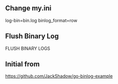 ## Change my.ini
log-bin=bin.log
binlog_format=row

## Flush Binary Log
FLUSH BINARY LOGS

## Initial from 
https://github.com/JackShadow/go-binlog-example